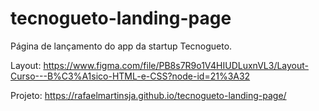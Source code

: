 # tecnogueto-landing-page
Página de lançamento do app da startup Tecnogueto.

Layout: https://www.figma.com/file/PB8s7R9o1V4HIUDLuxnVL3/Layout-Curso---B%C3%A1sico-HTML-e-CSS?node-id=21%3A32

Projeto: https://rafaelmartinsja.github.io/tecnogueto-landing-page/
